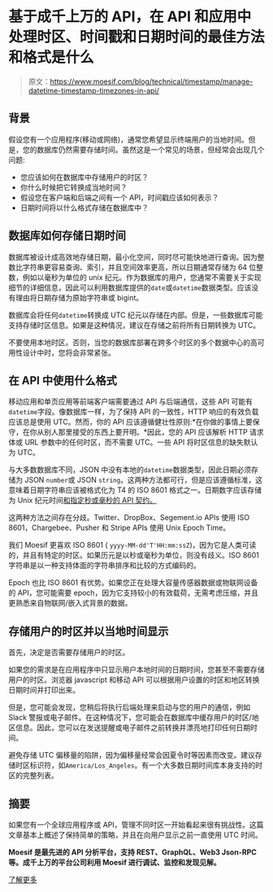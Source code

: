 # 基于成千上万的 API，在 API 和应用中处理时区、时间戳和日期时间的最佳方法和格式是什么

> 原文：<https://www.moesif.com/blog/technical/timestamp/manage-datetime-timestamp-timezones-in-api/>

## 背景

假设您有一个应用程序(移动或网络)，通常您希望显示终端用户的当地时间。但是，您的数据库仍然需要存储时间。虽然这是一个常见的场景，但经常会出现几个问题:

*   您应该如何在数据库中存储用户的时区？
*   你什么时候把它转换成当地时间？
*   假设您在客户端和后端之间有一个 API，时间戳应该如何表示？
*   日期时间将以什么格式存储在数据库中？

## 数据库如何存储日期时间

数据库被设计成高效地存储日期，最小化空间，同时尽可能快地进行查询。因为整数比字符串更容易查询、索引，并且空间效率更高，所以日期通常存储为 64 位整数，例如以毫秒为单位的 unix 纪元。作为数据库的用户，您通常不需要关于实现细节的详细信息，因此可以利用数据库提供的`date`或`datetime`数据类型。应该没有理由将日期存储为原始字符串或 bigint。

数据库会将任何`datetime`转换成 UTC 纪元以存储在内部。但是，一些数据库可能支持存储时区信息。如果是这种情况，建议在存储之前将所有日期转换为 UTC。

不要使用本地时区。否则，当您的数据库部署在跨多个时区的多个数据中心的高可用性设计中时，您将会非常紧张。

## 在 API 中使用什么格式

移动应用和单页应用等前端客户端需要通过 API 与后端通信，这些 API 可能有`datetime`字段。像数据库一样，为了保持 API 的一致性，HTTP 响应的有效负载应该总是使用 UTC。然而，你的 API 应该遵循健壮性原则:*在你做的事情上要保守，在你从别人那里接受的东西上要开明。*因此，您的 API 应该解析 HTTP 请求体或 URL 参数中的任何时区，而不需要 UTC。一些 API 将时区信息的缺失默认为 UTC。

与大多数数据库不同，JSON 中没有本地的`datetime`数据类型，因此日期必须存储为 JSON `number`或 JSON `string`。这两种方法都可行，但是应该遵循标准，这意味着日期字符串应该被格式化为 T4 的 ISO 8601 格式之一。日期数字应该存储为 Unix 纪元时间[和指定秒或毫秒的 API 契约。](https://en.wikipedia.org/wiki/Unix_time)

这两种方法之间存在分歧。Twitter、DropBox、Segement.io APIs 使用 ISO 8601，Chargebee、Pusher 和 Stripe APIs 使用 Unix Epoch Time。

我们 Moesif 更喜欢 ISO 8601 ( `yyyy-MM-dd'T'HH:mm:ssZ`)，因为它是人类可读的，并且有特定的时区。如果历元是以秒或毫秒为单位，则没有歧义。ISO 8601 字符串是以一种支持体面的字符串排序和比较的方式编码的。

Epoch 也比 ISO 8601 有优势。如果您正在处理大容量传感器数据或物联网设备的 API，您可能需要 epoch，因为它支持较小的有效载荷，无需考虑压缩，并且更熟悉来自物联网/嵌入式背景的数据。

## 存储用户的时区并以当地时间显示

首先，决定是否需要存储用户的时区。

如果您的需求是在应用程序中只显示用户本地时间的日期时间，您甚至不需要存储用户的时区。浏览器 javascript 和移动 API 可以根据用户设置的时区和地区转换日期时间并打印出来。

但是，您可能会发现，您稍后将执行后端处理来启动与您的用户的通信，例如 Slack 警报或电子邮件。在这种情况下，您可能会在数据库中缓存用户的时区/地区信息。因此，您可以在发送提醒或电子邮件之前转换并漂亮地打印任何日期时间。

避免存储 UTC 偏移量的陷阱，因为偏移量经常会因夏令时等因素而改变。建议存储时区标识符，如`America/Los_Angeles`。有一个大多数日期时间库本身支持的时区的完整列表。

## 摘要

如果您有一个全球应用程序或 API，管理不同时区一开始看起来很有挑战性。这篇文章基本上概述了保持简单的策略，并且在向用户显示之前一直使用 UTC 时间。

**Moesif 是最先进的 API 分析平台，支持 REST、GraphQL、Web3 Json-RPC 等。成千上万的平台公司利用 Moesif 进行调试、监控和发现见解。**

[了解更多](https://www.moesif.com?utm_source=blog)